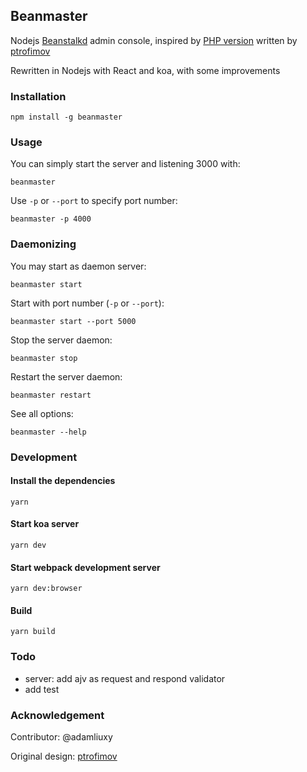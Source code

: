 ## Beanmaster

Nodejs [Beanstalkd](http://kr.github.io/beanstalkd/) admin console, inspired by [PHP version](https://github.com/ptrofimov/beanstalk_console) written by [ptrofimov](https://github.com/ptrofimov)

Rewritten in Nodejs with React and koa, with some improvements

### Installation

```
npm install -g beanmaster
```

### Usage

You can simply start the server and listening 3000 with:

```
beanmaster
```

Use `-p` or `--port` to specify port number:

```
beanmaster -p 4000
```

### Daemonizing

You may start as daemon server:

```
beanmaster start
```

Start with port number (`-p` or `--port`):

```
beanmaster start --port 5000
```

Stop the server daemon:

```
beanmaster stop
```

Restart the server daemon:

```
beanmaster restart
```

See all options:

```
beanmaster --help
```

### Development

#### Install the dependencies

```
yarn
```

#### Start koa server

```
yarn dev
```

#### Start webpack development server

```
yarn dev:browser
```

#### Build

```
yarn build
```

### Todo

- server: add ajv as request and respond validator
- add test

### Acknowledgement

Contributor: @adamliuxy

Original design: [ptrofimov](https://github.com/ptrofimov)
